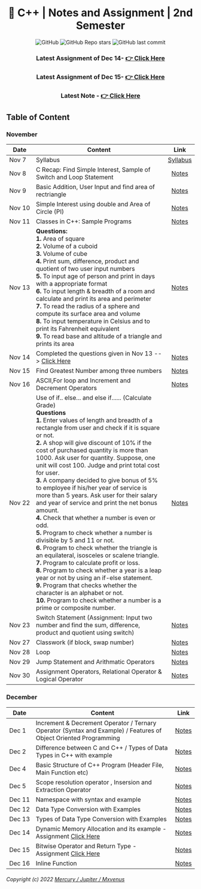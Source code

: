 <div align="center">

# 📜 C++ | Notes and Assignment | 2nd Semester

![GitHub](https://img.shields.io/github/license/zmercury/cpp?style=for-the-badge)
![GitHub Repo stars](https://img.shields.io/github/stars/zmercury/cpp?style=for-the-badge)
![GitHub last commit](https://img.shields.io/github/last-commit/zmercury/cpp?style=for-the-badge)

### Latest Assignment of Dec 14- [👉 Click Here](/Assignment/)
### Latest Assignment of Dec 15- [👉 Click Here](/Assignment/#dec-15)
### Latest Note - [👉 Click Here](#december)

</div>

## Table of Content

### November 

|Date|Content|Link|
|--------|---------|:---------:|
|Nov&nbsp;7|Syllabus|[Syllabus](/Notes/November/000_Nov7/)|
|Nov&nbsp;8|C Recap: Find Simple Interest, Sample of Switch and Loop Statement|[Notes](/Notes/November/001_Nov8/)|
|Nov&nbsp;9|Basic Addition, User Input and find area of rectriangle|[Notes](/Notes/November/002_Nov9/)|
|Nov&nbsp;10|Simple Interest using double and Area of Circle (PI)|[Notes](/Notes/November/003_Nov10/)|
|Nov 11|Classes in C++: Sample Programs|[Notes](/Notes/November/004_Nov11/)|
|Nov 13|**Questions:**<br/>**1.** Area of square <br/> **2.** Volume of a cuboid <br/> **3.** Volume of cube <br/> **4.** Print sum, difference, product and quotient of two user input numbers <br/> **5.** To input age of person and print in days with a appropriate format <br/> **6.** To input length & breadth of a room and calculate and print its area and perimeter <br/> **7.** To read the radius of a sphere and compute its surface area and volume <br/> **8.** To input temperature in Celsius and to print its Fahrenheit equivalent <br/> **9.** To read base and altitude of a triangle and prints its area|[Notes](/Notes/November/005_Nov13/)|
|Nov&nbsp;14|Completed the questions given in Nov 13 --> [Click Here](/Notes/November/005_Nov13/)|[Notes](/Notes/November/006_Nov14/)|
|Nov&nbsp;15|Find Greatest Number among three numbers |[Notes](/Notes/November/007_Nov15)|
|Nov&nbsp;16|ASCII,For loop and Increment and Decrement Operators |[Notes](/Notes/November/008_Nov16/)|
|Nov&nbsp;22|Use of if.. else... and else if...... (Calculate Grade) <br/> **Questions** <br/> **1.** Enter values of length and breadth of a rectangle from user and check if it is square or not. <br/> **2.** A shop will give discount of 10% if the cost of purchased quantity is more than 1000. Ask user for quantity. Suppose, one unit will cost 100. Judge and print total cost for user. <br/> **3.** A company decided to give bonus of 5% to employee if his/her year of service is more than 5 years. Ask user for their salary and year of service and print the net bonus amount. <br/> **4.** Check that whether a number is even or odd. <br/> **5.** Program to check whether a number is divisible by 5 and 11 or not. <br/> **6.** Program to check whether the triangle is an equilateral, isosceles or scalene triangle. <br/> **7.** Program to calculate profit or loss. <br/> **8.** Program to check whether a year is a leap year or not by using an if-else statement. <br/> **9.** Program that checks whether the character is an alphabet or not. <br/> **10.** Program to check whether a number is a prime or composite number.|[Notes](/Notes/November/009_Nov22/) |
|Nov&nbsp;23|Switch Statement (Assignment: Input two number and find the sum, difference, product and quotient using switch)| [Notes](/Notes/November/010_Nov23/)|
|Nov&nbsp;27| Classwork (if block, swap number)| [Notes](/Notes/November/011_Nov27/)|
|Nov&nbsp;28| Loop | [Notes](/Notes/November/012_Nov28/)|
|Nov&nbsp;29| Jump Statement and Arithmatic Operators| [Notes](/Notes/November/013_Nov29/)|
|Nov&nbsp;30| Assignment Operators, Relational Operator & Logical Operator | [Notes](/Notes/November/014_Nov30/)|


### December

|Date|Content|Link|
|---|---|---|
|Dec&nbsp;1| Increment & Decrement Operator / Ternary Operator (Syntax and Example) / Features of Object Oriented Programming |[Notes](/Notes/December/001_Dec1/)|
|Dec&nbsp;2| Difference between C and C++ / Types of Data Types in C++ with example |[Notes](/Notes/December/002_Dec2/)|
|Dec&nbsp;4| Basic Structure of C++ Program (Header File, Main Function etc) |[Notes](/Notes/December/003_Dec4/)|
|Dec&nbsp;5| Scope resolution operator , Insersion and Extraction Operator |[Notes](/Notes/December/004_Dec5/)|
|Dec&nbsp;11| Namespace with syntax and example |[Notes](/Notes/December/005_Dec11/)|
|Dec&nbsp;12| Data Type Conversion with Examples  |[Notes](/Notes/December/006_Dec12/)|
|Dec&nbsp;13| Types of Data Type Conversion with Examples  |[Notes](/Notes/December/007_Dec13/)|
|Dec&nbsp;14| Dynamic Memory Allocation and its example - Assignment [Click Here](/Notes/December/008_Dec14#homework)  |[Notes](/Notes/December/008_Dec14/)|
|Dec&nbsp;15| Bitwise Operator and Return Type - Assignment [Click Here](/Notes/December/009_Dec15#homework) |[Notes](/Notes/December/009_Dec15/)|
|Dec&nbsp;16| Inline Function |[Notes](/Notes/December/010_Dec16/)|



###### Copyright (c) 2022 [Mercury / Jupiter / Mxvenus](https://nikhilbastola.com.np) 
